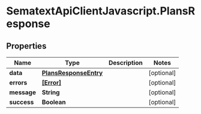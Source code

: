 # SematextApiClientJavascript.PlansResponse

## Properties

| Name        | Type                                            | Description | Notes      |
| ----------- | ----------------------------------------------- | ----------- | ---------- |
| **data**    | [**PlansResponseEntry**](PlansResponseEntry.md) |             | [optional] |
| **errors**  | [**[Error]**](Error.md)                         |             | [optional] |
| **message** | **String**                                      |             | [optional] |
| **success** | **Boolean**                                     |             | [optional] |
